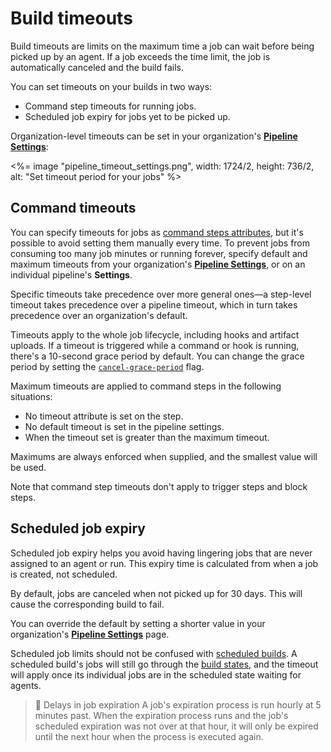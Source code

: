 # Build timeouts

Build timeouts are limits on the maximum time a job can wait before being picked up by an agent. If a job exceeds the time limit, the job is automatically canceled and the build fails.

You can set timeouts on your builds in two ways:

- Command step timeouts for running jobs.
- Scheduled job expiry for jobs yet to be picked up.

Organization-level timeouts can be set in your organization's [**Pipeline Settings**](https://buildkite.com/organizations/~/pipeline-settings):

<%= image "pipeline_timeout_settings.png", width: 1724/2, height: 736/2, alt: "Set timeout period for your jobs" %>

## Command timeouts

You can specify timeouts for jobs as [command steps attributes](/docs/pipelines/command-step#timeout_in_minutes), but it's possible to avoid setting them manually every time. To prevent jobs from consuming too many job minutes or running forever, specify default and maximum timeouts from your organization's [**Pipeline Settings**](https://buildkite.com/organizations/~/pipeline-settings), or on an individual pipeline's **Settings**.

Specific timeouts take precedence over more general ones—a step-level timeout takes precedence over a pipeline timeout, which in turn takes precedence over an organization's default.

Timeouts apply to the whole job lifecycle, including hooks and artifact uploads. If a timeout is triggered while a command or hook is running, there's a 10-second grace period by default. You can change the grace period by setting the [`cancel-grace-period`](/docs/agent/v3/configuration#cancel-grace-period) flag.

Maximum timeouts are applied to command steps in the following situations:

- No timeout attribute is set on the step.
- No default timeout is set in the pipeline settings.
- When the timeout set is greater than the maximum timeout.

Maximums are always enforced when supplied, and the smallest value will be used.

Note that command step timeouts don't apply to trigger steps and block steps.

## Scheduled job expiry

Scheduled job expiry helps you avoid having lingering jobs that are never assigned to an agent or run. This expiry time is calculated from when a job is created, not scheduled.

By default, jobs are canceled when not picked up for 30 days. This will cause the corresponding build to fail.

You can override the default by setting a shorter value in your organization's [**Pipeline Settings**](https://buildkite.com/organizations/~/pipeline-settings) page.

Scheduled job limits should not be confused with [scheduled builds](/docs/pipelines/scheduled-builds). A scheduled build's jobs will still go through the [build states](/docs/pipelines/defining-steps#build-states), and the timeout will apply once its individual jobs are in the scheduled state waiting for agents.

> 📘 Delays in job expiration
> A job's expiration process is run hourly at 5 minutes past. When the expiration process runs and the job's scheduled expiration was not over at that hour, it will only be expired until the next hour when the process is executed again.
